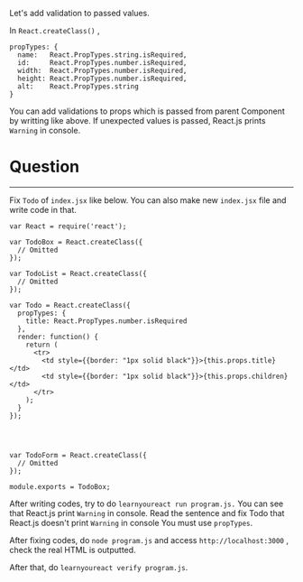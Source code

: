 Let's add validation to passed values.

In `React.createClass()` ,

```
propTypes: {
  name:   React.PropTypes.string.isRequired,
  id:     React.PropTypes.number.isRequired,
  width:  React.PropTypes.number.isRequired,
  height: React.PropTypes.number.isRequired,
  alt:    React.PropTypes.string
}
```

You can add validations to props which is passed from parent Component by writting like above. 
If unexpected values is passed, React.js prints `Warning` in console.


# Question
---

Fix `Todo` of `index.jsx` like below. 
You can also make new `index.jsx` file and write code in that.


```
var React = require('react');

var TodoBox = React.createClass({
  // Omitted
});

var TodoList = React.createClass({
  // Omitted
});

var Todo = React.createClass({
  propTypes: {
    title: React.PropTypes.number.isRequired
  },
  render: function() {
    return (
      <tr>
        <td style={{border: "1px solid black"}}>{this.props.title}</td>
        <td style={{border: "1px solid black"}}>{this.props.children}</td>
      </tr>
    );
  }
});




var TodoForm = React.createClass({
  // Omitted
});

module.exports = TodoBox;
```

After writing codes, try to do `learnyoureact run program.js.` 
You can see that React.js print `Warning` in console. 
Read the sentence and fix Todo that React.js doesn't print `Warning` in console 
You must use `propTypes`.

After fixing codes, do `node program.js` and access `http://localhost:3000` , check the real HTML is outputted.

After that, do `learnyoureact verify program.js`.
